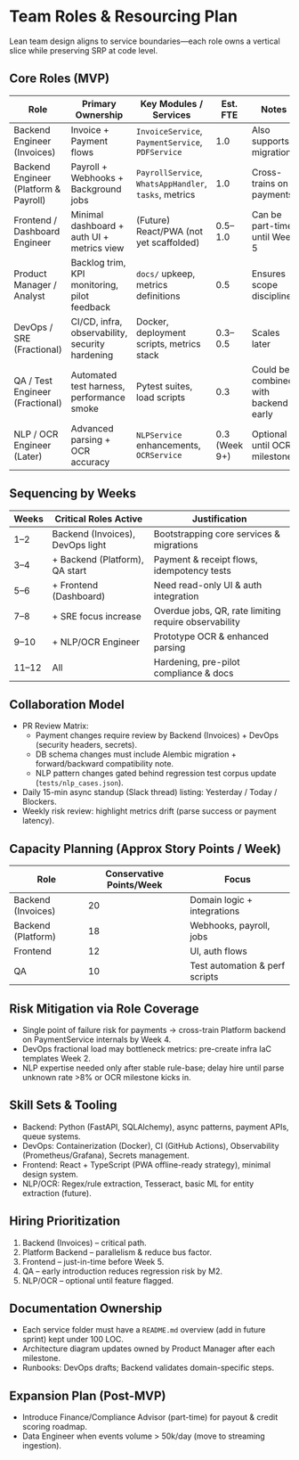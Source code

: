 # Team Roles & Resourcing Plan

Lean team design aligns to service boundaries—each role owns a vertical slice while preserving SRP at code level.

## Core Roles (MVP)
| Role | Primary Ownership | Key Modules / Services | Est. FTE | Notes |
|------|-------------------|------------------------|----------|-------|
| Backend Engineer (Invoices) | Invoice + Payment flows | `InvoiceService`, `PaymentService`, `PDFService` | 1.0 | Also supports migrations |
| Backend Engineer (Platform & Payroll) | Payroll + Webhooks + Background jobs | `PayrollService`, `WhatsAppHandler`, `tasks`, metrics | 1.0 | Cross-trains on payments |
| Frontend / Dashboard Engineer | Minimal dashboard + auth UI + metrics view | (Future) React/PWA (not yet scaffolded) | 0.5–1.0 | Can be part-time until Week 5 |
| Product Manager / Analyst | Backlog trim, KPI monitoring, pilot feedback | `docs/` upkeep, metrics definitions | 0.5 | Ensures scope discipline |
| DevOps / SRE (Fractional) | CI/CD, infra, observability, security hardening | Docker, deployment scripts, metrics stack | 0.3–0.5 | Scales later |
| QA / Test Engineer (Fractional) | Automated test harness, performance smoke | Pytest suites, load scripts | 0.3 | Could be combined with backend early |
| NLP / OCR Engineer (Later) | Advanced parsing + OCR accuracy | `NLPService` enhancements, `OCRService` | 0.3 (Week 9+) | Optional until OCR milestone |

## Sequencing by Weeks
| Weeks | Critical Roles Active | Justification |
|-------|-----------------------|---------------|
| 1–2 | Backend (Invoices), DevOps light | Bootstrapping core services & migrations |
| 3–4 | + Backend (Platform), QA start | Payment & receipt flows, idempotency tests |
| 5–6 | + Frontend (Dashboard) | Need read-only UI & auth integration |
| 7–8 | + SRE focus increase | Overdue jobs, QR, rate limiting require observability |
| 9–10 | + NLP/OCR Engineer | Prototype OCR & enhanced parsing |
| 11–12 | All | Hardening, pre-pilot compliance & docs |

## Collaboration Model
- PR Review Matrix:
  - Payment changes require review by Backend (Invoices) + DevOps (security headers, secrets).
  - DB schema changes must include Alembic migration + forward/backward compatibility note.
  - NLP pattern changes gated behind regression test corpus update (`tests/nlp_cases.json`).
- Daily 15-min async standup (Slack thread) listing: Yesterday / Today / Blockers.
- Weekly risk review: highlight metrics drift (parse success or payment latency).

## Capacity Planning (Approx Story Points / Week)
| Role | Conservative Points/Week | Focus |
|------|--------------------------|-------|
| Backend (Invoices) | 20 | Domain logic + integrations |
| Backend (Platform) | 18 | Webhooks, payroll, jobs |
| Frontend | 12 | UI, auth flows |
| QA | 10 | Test automation & perf scripts |

## Risk Mitigation via Role Coverage
- Single point of failure risk for payments -> cross-train Platform backend on PaymentService internals by Week 4.
- DevOps fractional load may bottleneck metrics: pre-create infra IaC templates Week 2.
- NLP expertise needed only after stable rule-base; delay hire until parse unknown rate >8% or OCR milestone kicks in.

## Skill Sets & Tooling
- Backend: Python (FastAPI, SQLAlchemy), async patterns, payment APIs, queue systems.
- DevOps: Containerization (Docker), CI (GitHub Actions), Observability (Prometheus/Grafana), Secrets management.
- Frontend: React + TypeScript (PWA offline-ready strategy), minimal design system.
- NLP/OCR: Regex/rule extraction, Tesseract, basic ML for entity extraction (future).

## Hiring Prioritization
1. Backend (Invoices) – critical path.
2. Platform Backend – parallelism & reduce bus factor.
3. Frontend – just-in-time before Week 5.
4. QA – early introduction reduces regression risk by M2.
5. NLP/OCR – optional until feature flagged.

## Documentation Ownership
- Each service folder must have a `README.md` overview (add in future sprint) kept under 100 LOC.
- Architecture diagram updates owned by Product Manager after each milestone.
- Runbooks: DevOps drafts; Backend validates domain-specific steps.

## Expansion Plan (Post-MVP)
- Introduce Finance/Compliance Advisor (part-time) for payout & credit scoring roadmap.
- Data Engineer when events volume > 50k/day (move to streaming ingestion).
